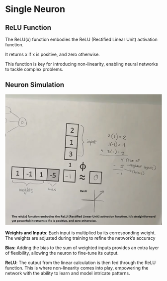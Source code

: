 # Single Neuron

## ReLU Function

The ReLU(x) function embodies the ReLU (Rectified Linear Unit) activation function. 

It returns x if x is positive, and zero otherwise. 

This function is key for introducing non-linearity, enabling neural networks to tackle complex problems.

## Neuron Simulation

![AI is fun!](/Assets/Images/SingleNode.png "Single Node Neuron")

<b>Weights and Inputs</b>: Each input is multiplied by its corresponding weight. The weights are adjusted during training to refine the network’s accuracy

<b>Bias</b>: Adding the bias to the sum of weighted inputs provides an extra layer of flexibility, allowing the neuron to fine-tune its output.

<b>ReLU</b>: The output from the linear calculation is then fed through the ReLU function. This is where non-linearity comes into play, empowering the network with the ability to learn and model intricate patterns.